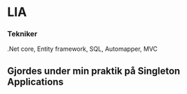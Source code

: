 # LIA
### Tekniker ###
.Net core,
Entity framework,
SQL,
Automapper,
MVC
## Gjordes under min praktik på Singleton Applications ##
